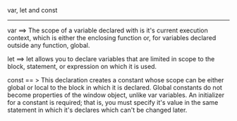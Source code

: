 var, let and const
_____________________

var ==> The scope of a variable declared with is it's current execution context, which is either the enclosing function or, for variables declared outside any function, global.

let ==> let allows you to declare variables that are limited in scope to the block, statement, or expression on which it is used.

const == > This declaration creates a constant whose scope can be either global or local to the block in which it is declared. Global constants do not become properties of the window object, unlike var variables. An initializer for a constant is required; that is, you must specify it's value in the same statement in which it's declares which can't be changed later.

